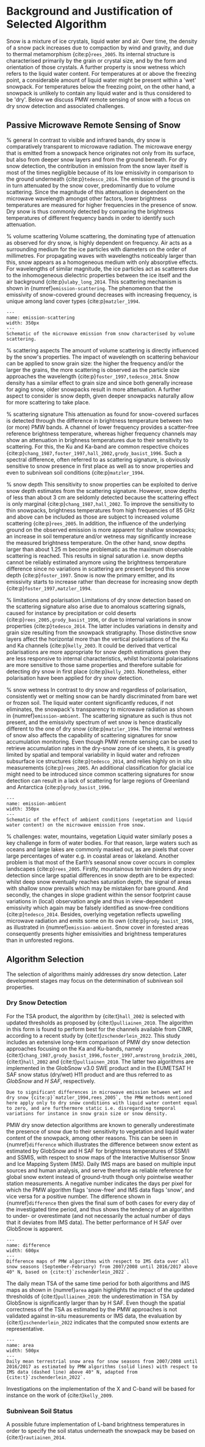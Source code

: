 # Background and Justification of Selected Algorithm

[//]: # (snow)
Snow is a mixture of ice crystals, liquid water and air. Over time, the density of a snow pack increases due to compaction by wind and gravity, and due to thermal metamorphism {cite:p}`rees_2005`.
Its internal structure is characterised primarily by the grain or crystal size, and by the form and orientation of those crystals.
A further property is snow wetness which refers to the liquid water content.
For temperatures at or above the freezing point, a considerable amount of liquid water might be present within a 'wet' snowpack.
For temperatures below the freezing point, on the other hand, a snowpack is unlikely to contain any liquid water and is thus considered to be 'dry'.
Below we discuss PMW remote sensing of snow with a focus on dry snow detection and associated challenges.

## Passive Microwave Remote Sensing of Snow

% general
In contrast to visible and infrared bands, dry snow is comparatively transparent to microwave radiation.
The microwave energy that is emitted from a snowpack hence originates not only from its surface, but also from deeper snow layers and from the ground beneath.
For dry snow detection, the contribution in emission from the snow layer itself is most of the times negligible because of its low emissivity in comparison to the ground underneath {cite:p}`tedesco_2014`.
The emission of the ground is in turn attenuated by the snow cover, predominantly due to volume scattering.
Since the magnitude of this attenuation is dependent on the microwave wavelength amongst other factors, lower brightness temperatures are measured for higher frequencies in the presence of snow.
Dry snow is thus commonly detected by comparing the brightness temperatures of different frequency bands in order to identify such attenuation.

% volume scattering
Volume scattering, the dominating type of attenuation as observed for dry snow, is highly dependent on frequency.
Air acts as a surrounding medium for the ice particles with diameters on the order of millimetres.
For propagating waves with wavelengths noticeably larger than this, snow appears as a homogeneous medium with only absorptive effects.
For wavelengths of similar magnitude, the ice particles act as scatterers due to the inhomogeneous dielectric properties between the ice itself and the air background {cite:p}`ulaby_long_2014`.
This scattering mechanism is shown in {numref}`emission-scattering`.
The phenomenon that the emissivity of snow-covered ground decreases with increasing frequency, is unique among land cover types {cite:p}`matzler_1994`.


```{figure} ./figures/emission-scattering.png
--- 
name: emission-scattering
width: 350px
---
Schematic of the microwave emission from snow characterised by volume scattering.
```

% scattering aspects
The amount of volume scattering is directly influenced by the snow's properties.
The impact of wavelength on scattering behaviour can be applied to snow grain size: the higher the frequency and/or the larger the grains, the more scattering is observed as the particle size approaches the wavelength {cite:p}`foster_1997,tedesco_2014`.
Snow density has a similar effect to grain size and since both generally increase for aging snow, older snowpacks result in more attenuation.
A further aspect to consider is snow depth, given deeper snowpacks naturally allow for more scattering to take place.

% scattering signature
This attenuation as found for snow-covered surfaces is detected through the difference in brightness temperature between two (or more) PMW bands.
A channel of lower frequency provides a scatter-free reference brightness temperature, whereas higher frequency channels may show an attenuation in brighness temperatures due to their sensitivity to scattering.
For this, the Ku and Ka-band are common respective choices {cite:p}`chang_1987,foster_1997,hall_2002,grody_basist_1996`.
Such a spectral difference, often referred to as scattering signature, is obviously sensitive to snow presence in first place as well as to snow properties and even to subnivean soil conditions {cite:p}`matzler_1994`.

% snow depth
This sensitivity to snow properties can be exploited to derive snow depth estimates from the scattering signature.
However, snow depths of less than about 3 cm are seldomly detected because the scattering effect is only marginal {cite:p}`chang_1987,hall_2002`.
To improve the sensitivity to thin snowpacks, brightness temperatures from high frequencies of 85 GHz and above can be included as those are subject to increased volume scattering {cite:p}`rees_2005`.
In addition, the influence of the underlying ground on the observed emission is more apparent for shallow snowpacks; an increase in soil temperature and/or wetness may significantly increase the measured brightness temperature.
On the other hand, snow depths larger than about 1.25 m become problematic as the maximum observable scattering is reached.
This results in signal saturation i.e. snow depths cannot be reliably estimated anymore using the brightness temperature difference since no variations in scattering are present beyond this snow depth {cite:p}`foster_1997`.
Snow is now the primary emitter, and its emissivity starts to increase rather than decrease for increasing snow depth {cite:p}`foster_1997,matzler_1994`.

% limitations and polarisation
Limitations of dry snow detection based on the scattering signature also arise due to anomalous scattering signals, caused for instance by precipitation or cold deserts {cite:p}`rees_2005,grody_basist_1996`, or due to internal variations in snow properties {cite:p}`tedesco_2014`.
The latter includes variations in density and grain size resulting from the snowpack stratigraphy.
Those distinctive snow layers affect the horizontal more than the vertical polarisations of the Ku and Ka channels {cite:p}`kelly_2003`.
It could be derived that vertical polarisations are more appropriate for snow depth estimations given they are less responsive to internal characteristics, whilst horizontal polarisations are more sensitive to those same properties and therefore suitable for detecting dry snow in first place {cite:p}`kelly_2003`.
Nonetheless, either polarisation have been applied for dry snow detection.

% snow wetness
In contrast to dry snow and regardless of polarisation, consistently wet or melting snow can be hardly discriminated from bare wet or frozen soil.
The liquid water content significantly reduces, if not eliminates, the snowpack's transparency to microwave radiation as shown in {numref}`emission-ambient`.
The scattering signature as such is thus not present, and the emissivity spectrum of wet snow is hence drastically different to the one of dry snow {cite:p}`matzler_1994`.
The internal wetness of snow also affects the capability of scattering signatures for snow accumulation monitoring.
Even though PMW remote sensing can be used to retrieve accumulation rates in the dry-snow zone of ice sheets, it is greatly limited by spatial and temporal variability in liquid water and refrozen subsurface ice structures {cite:p}`tedesco_2014`, and relies highly on in situ measurements {cite:p}`rees_2005`.
An additional classification for glacial ice might need to be introduced since common scattering signatures for snow detection can result in a lack of scattering for large regions of Greenland and Antarctica {cite:p}`grody_basist_1996`.

```{figure} ./figures/emission-ambient.png
--- 
name: emission-ambient
width: 350px
---
Schematic of the effect of ambient conditions (vegetation and liquid water content) on the microwave emission from snow.
```

% challenges: water, mountains, vegetation
Liquid water similarly poses a key challenge in form of water bodies.
For that reason, large waters such as oceans and large lakes are commonly masked out, as are pixels that cover large percentages of water e.g. in coastal areas or lakeland.
Another problem is that most of the Earth’s seasonal snow cover occurs in complex landscapes {cite:p}`rees_2005`.
Firstly, mountainous terrain hinders dry snow detection since large spatial differences in snow depth are to be expected: whilst deep snow eventually reaches saturation depth, the signal of areas with shallow snow prevails which may be mistaken for bare ground.
And secondly, the changes in slope gradient within the sensor footprint cause variations in (local) observation angle and thus in view-dependent emissivity which again may be falsely identified as snow-free conditions {cite:p}`tedesco_2014`.
Besides, overlying vegetation reflects upwelling microwave radiation and emits some on its own {cite:p}`grody_basist_1996`, as illustrated in {numref}`emission-ambient`.
Snow cover in forested areas consequently presents higher emissivities and brightness temperatures than in unforested regions.

## Algorithm Selection 

The selection of algorithms mainly addresses dry snow detection. Later development stages may focus on the determination of subnivean soil properties.

### Dry Snow Detection

For the TSA product, the algorithm by {cite:t}`hall_2002` is selected with updated thresholds as proposed by {cite:t}`pulliainen_2010`.
The algorithm in this form is found to perform best for the channels available from CIMR, according to a recent study by {cite:t}`zschenderlein_2022`.
This study includes an extensive long-term comparison of PMW dry snow detection approaches focusing on the Ka and Ku-bands, namely {cite:t}`chang_1987,grody_basist_1996,foster_1997,armstrong_brodzik_2001`, {cite:t}`hall_2002` and {cite:t}`pulliainen_2010`.
The latter two algorithms are implemented in the GlobSnow v3.0 SWE product and in the EUMETSAT H SAF snow status (dry/wet) H11 product and are thus referred to as *GlobSnow* and *H SAF*, respectively.

```{note}
Due to significant differences in microwave emission between wet and dry snow {cite:p}`matzler_1994,rees_2005`, the PMW methods mentioned here apply only to dry snow conditions with liquid water content equal to zero, and are furthermore static i.e. disregarding temporal variations for instance in snow grain size or snow density.
```

PMW dry snow detection algorithms are known to generally underestimate the presence of snow due to their sensitivity to vegetation and liquid water content of the snowpack, among other reasons.
This can be seen in {numref}`difference` which illustrates the difference between snow extent as estimated by GlobSnow and H SAF for brightness temperatures of SSM/I and SSMIS, with respect to snow maps of the Interactive Multisensor Snow and Ice Mapping System (IMS).
Daily IMS maps are based on multiple input sources and human analysis, and serve therefore as reliable reference for global snow extent instead of ground-truth though only pointwise weather station measurements.
A negative number indicates the days per pixel for which the PMW algorithm flags 'snow-free' and IMS data flags 'snow', and vice versa for a positive number.
The difference shown in {numref}`difference` then gives the final sum of both cases for every day of the investigated time period, and thus shows the tendency of an algorithm to under- or overestimate (and not necessarily the actual number of days that it deviates from IMS data).
The better performance of H SAF over GlobSnow is apparent.

```{figure} ./figures/difference.png
--- 
name: difference
width: 600px
---
Difference maps of PMW algorithms with respect to IMS data over all snow seasons (September-February) from 2007/2008 until 2016/2017 above 40° N, based on {cite:t}`zschenderlein_2022`.
```

The daily mean TSA of the same time period for both algorithms and IMS maps as shown in {numref}`area` again highlights the impact of the updated thresholds of {cite:t}`pulliainen_2010`: the underestimation in TSA by GlobSnow is significantly larger than by H SAF.
Even though the spatial correctness of the TSA as estimated by the PMW approaches is not validated against in-situ measurements or IMS data, the evaluation by {cite:t}`zschenderlein_2022` indicates that the computed snow extents are representative.

```{figure} ./figures/area.png
--- 
name: area
width: 500px
---
Daily mean terrestrial snow area for snow seasons from 2007/2008 until 2016/2017 as estimated by PMW algorithms (solid lines) with respect to IMS data (dashed line) above 40° N, adapted from {cite:t}`zschenderlein_2022`.
```

Investigations on the implementation of the X and C-band will be based for instance on the work of {cite:t}`kelly_2009`.

### Subnivean Soil Status

A possible future implementation of L-band brightness temperatures in order to specify the soil status underneath the snowpack may be based on {cite:t}`rautiainen_2014`.